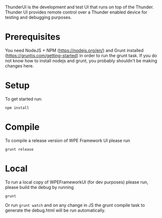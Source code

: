 ThunderUI is the development and test UI that runs on top of the Thunder. Thunder UI provides remote control over a Thunder enabled device for testing and debugging purposes.

# Prerequisites

You need NodeJS + NPM (https://nodejs.org/en/) and Grunt installed (https://gruntjs.com/getting-started) in order to run the grunt task. If you do not know how to install nodejs and grunt, you probably shouldn't be making changes here.

# Setup

To get started run:
```
npm install
```

# Compile

To compile a release version of WPE Framework UI please run
```
grunt release
```

# Local

To run a local copy of WPEFrameworkUI (for dev purposes) please run, please build the debug by running
```
grunt
```

Or run `grunt watch` and on any change in JS the grunt compile task to generate the debug.html will be run automatically.
